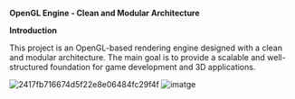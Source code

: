 <b> OpenGL Engine - Clean and Modular Architecture </b>

<b> Introduction </b>

This project is an OpenGL-based rendering engine designed with a clean and modular architecture. The main goal is to provide a scalable and well-structured foundation for game development and 3D applications.

![2417fb716674d5f22e8e06484fc29f4f](https://github.com/user-attachments/assets/f9f91601-2c6a-429f-8308-db01c2420643)
![imatge](https://github.com/user-attachments/assets/0d4a78ac-aaf5-4fff-95d3-d15045b8b27f)
